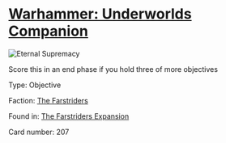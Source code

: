 # [Warhammer: Underworlds Companion](https://guidokessels.github.io/wh-underworlds)

  

![Eternal Supremacy](https://warhammerunderworlds.com/wp-content/uploads/sites/6/2018/03/207_ENG.png)

Score this in an end phase if you hold three of more objectives

Type: Objective

Faction: [The Farstriders](https://guidokessels.github.io/wh-underworlds/factions/the-farstriders)

Found in: [The Farstriders Expansion](https://guidokessels.github.io/wh-underworlds/locations/the-farstriders-expansion)

Card number: 207
